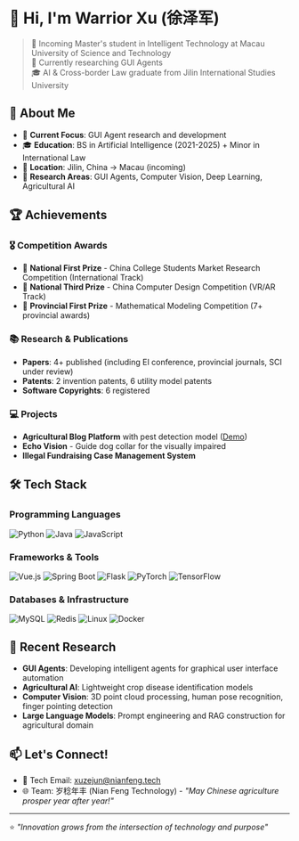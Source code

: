 # 👋 Hi, I'm Warrior Xu (徐泽军)

> 💫 Incoming Master's student in Intelligent Technology at Macau University of Science and Technology  
> 🔬 Currently researching GUI Agents  
> 🎓 AI & Cross-border Law graduate from Jilin International Studies University  

## 🚀 About Me

- 🎯 **Current Focus**: GUI Agent research and development
- 🎓 **Education**: BS in Artificial Intelligence (2021-2025) + Minor in International Law
- 📍 **Location**: Jilin, China → Macau (incoming)
- 🔬 **Research Areas**: GUI Agents, Computer Vision, Deep Learning, Agricultural AI

## 🏆 Achievements

### 🎖️ Competition Awards
- 🥇 **National First Prize** - China College Students Market Research Competition (International Track)
- 🥉 **National Third Prize** - China Computer Design Competition (VR/AR Track)
- 🥇 **Provincial First Prize** - Mathematical Modeling Competition (7+ provincial awards)

### 📚 Research & Publications
- **Papers**: 4+ published (including EI conference, provincial journals, SCI under review)
- **Patents**: 2 invention patents, 6 utility model patents
- **Software Copyrights**: 6 registered

### 💻 Projects
- **Agricultural Blog Platform** with pest detection model ([Demo](http://39.105.41.96/login))
- **Echo Vision** - Guide dog collar for the visually impaired
- **Illegal Fundraising Case Management System**

## 🛠️ Tech Stack

### Programming Languages
![Python](https://img.shields.io/badge/-Python-3776AB?style=flat&logo=python&logoColor=white)
![Java](https://img.shields.io/badge/-Java-007396?style=flat&logo=openjdk&logoColor=white)
![JavaScript](https://img.shields.io/badge/-JavaScript-F7DF1E?style=flat&logo=javascript&logoColor=black)

### Frameworks & Tools
![Vue.js](https://img.shields.io/badge/-Vue.js-4FC08D?style=flat&logo=vue.js&logoColor=white)
![Spring Boot](https://img.shields.io/badge/-Spring%20Boot-6DB33F?style=flat&logo=springboot&logoColor=white)
![Flask](https://img.shields.io/badge/-Flask-000000?style=flat&logo=flask&logoColor=white)
![PyTorch](https://img.shields.io/badge/-PyTorch-EE4C2C?style=flat&logo=pytorch&logoColor=white)
![TensorFlow](https://img.shields.io/badge/-TensorFlow-FF6F00?style=flat&logo=tensorflow&logoColor=white)

### Databases & Infrastructure
![MySQL](https://img.shields.io/badge/-MySQL-4479A1?style=flat&logo=mysql&logoColor=white)
![Redis](https://img.shields.io/badge/-Redis-DC382D?style=flat&logo=redis&logoColor=white)
![Linux](https://img.shields.io/badge/-Linux-FCC624?style=flat&logo=linux&logoColor=black)
![Docker](https://img.shields.io/badge/-Docker-2496ED?style=flat&logo=docker&logoColor=white)


## 🔬 Recent Research

- **GUI Agents**: Developing intelligent agents for graphical user interface automation
- **Agricultural AI**: Lightweight crop disease identification models
- **Computer Vision**: 3D point cloud processing, human pose recognition, finger pointing detection
- **Large Language Models**: Prompt engineering and RAG construction for agricultural domain



## 📫 Let's Connect!

- 💼 Tech Email: xuzejun@nianfeng.tech
- 🌐 Team: 岁稔年丰 (Nian Feng Technology) - *"May Chinese agriculture prosper year after year!"*

---

⭐️ *"Innovation grows from the intersection of technology and purpose"*

